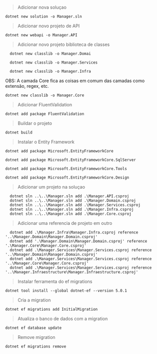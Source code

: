 > Adicionar nova soluçao

```dotnet new solution -o Manager.sln```

> Adicionar novo projeto de API

```dotnet new webapi -o Manager.API```

> Adicionar novo projeto biblioteca de classes

```
  dotnet new classlib -o Manager.Domai

  dotnet new classlib -o Manager.Services

  dotnet new classlib -o Manager.Infra
```

OBS: A camada Core fica as coisas em comum das camadas como extensão, regex, etc.

```dotnet new classlib -o Manager.Core```

> Adicionar FluentValidation

```dotnet add package FluentValidation```

> Buildar o projeto

```dotnet build```

> Instalar o Entity Framework

```dotnet add package Microsoft.EntityFrameworkCore```

```dotnet add package Microsoft.EntityFrameworkCore.SqlServer```

```dotnet add package Microsoft.EntityFrameworkCore.Tools```

```dotnet add package Microsoft.EntityFrameworkCore.Design```

> Adicionar um projeto na soluçao
```
  dotnet sln ..\..\Manager.sln add .\Manager.API.csproj
  dotnet sln ..\..\Manager.sln add .\Manager.Domain.csproj
  dotnet sln ..\..\Manager.sln add .\Manager.Services.csproj
  dotnet sln ..\..\Manager.sln add .\Manager.Infra.csproj
  dotnet sln ..\..\Manager.sln add .\Manager.Core.csproj
```

> Adicionar uma referencia de projeto em outro
```
  dotnet add .\Manager.Infra\Manager.Infra.csproj reference '..\Manager.Domain\Manager.Domain.csproj'
  dotnet add '.\Manager.Domain\Manager.Domain.csproj' reference '.\Manager.Core\Manager.Core.csproj'
  dotnet add .\Manager.Services\Manager.Services.csproj reference '..\Manager.Domain\Manager.Domain.csproj'
  dotnet add .\Manager.Services\Manager.Services.csproj reference '..\Manager.Core\Manager.Core.csproj'
  dotnet add .\Manager.Services\Manager.Services.csproj reference '..\Manager.Infraestructure\Manager.Infraestructure.csproj'
```

> Instalar ferramenta do ef migrations

```dotnet tool install --global dotnet-ef --version 5.0.1```

> Cria a migration

```dotnet ef migrations add InitialMigration```

> Atualiza o banco de dados com a migration

```dotnet ef database update```

> Remove migration

```dotnet ef migrations remove```



